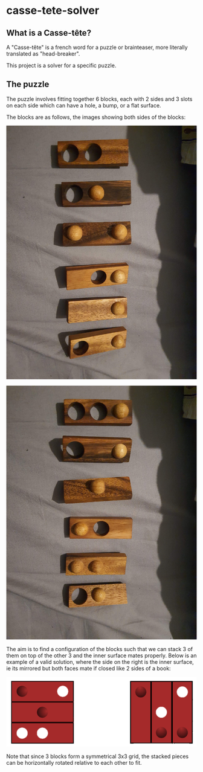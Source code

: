 # casse-tete-solver

## What is a Casse-tête?

A "Casse-tête" is a french word for a puzzle or brainteaser, more literally translated as "head-breaker".

This project is a solver for a specific puzzle.

## The puzzle

The puzzle involves fitting together 6 blocks, each with 2 sides and 3 slots on each side which can have a hole, a bump, or a flat surface.

The blocks are as follows, the images showing both sides of the blocks:

![Puzzle pieces side A](images/pieces-side-a.jpg)

![Puzzle pieces side B](images/pieces-side-b.jpg)

The aim is to find a configuration of the blocks such that we can stack 3 of them on top of the other 3 and the inner surface mates properly. Below is an example of a valid solution, where the side on the right is the inner surface, ie its mirrored but both faces mate if closed like 2 sides of a book:

![Valid solution example](images/valid.png)

Note that since 3 blocks form a symmetrical 3x3 grid, the stacked pieces can be horizontally rotated relative to each other to fit.
